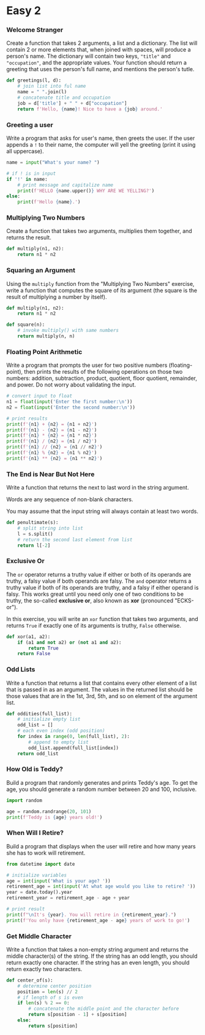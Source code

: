 # Easy 2

### Welcome Stranger

Create a function that takes 2 arguments, a list and a dictionary. The list will contain 2 or more elements that, when joined with spaces, will produce a person's name. The dictionary will contain two keys, `"title"` and `"occupation"`, and the appropriate values. Your function should return a greeting that uses the person's full name, and mentions the person's tutle.

```python
def greetings(l, d):
    # join list into ful name
    name = " ".join(l)
    # concatenate title and occupation
    job = d['title'] + " " + d["occupation"]
    return f'Hello, {name}! Nice to have a {job} around.'
```

### Greeting a user

Write a program that asks for user's name, then greets the user. If the user appends a `!` to their name, the computer will yell the greeting (print it using all uppercase).

```python
name = input("What's your name? ")

# if ! is in input
if '!' in name:
    # print message and capitalize name
    print(f'HELLO {name.upper()} WHY ARE WE YELLING?')
else:
    print(f'Hello {name}.')
```

### Multiplying Two Numbers

Create a function that takes two arguments, multiplies them together, and returns the result.

```python
def multiply(n1, n2):
    return n1 * n2
```

### Squaring an Argument

Using the `multiply` function from the "Multiplying Two Numbers" exercise, write a function that computes the square of its argument (the square is the result of multiplying a number by itself).

```python
def multiply(n1, n2):
    return n1 * n2

def square(n):
    # invoke multiply() with same numbers
    return multiply(n, n)
```

### Floating Point Arithmetic

Write a program that prompts the user for two positive numbers (floating-point), then prints the results of the following operations on those two numbers: addition, subtraction, product, quotient, floor quotient, remainder, and power. Do not worry about validating the input.

```python
# convert input to float
n1 = float(input('Enter the first number:\n'))
n2 = float(input('Enter the second number:\n'))

# print results
print(f'{n1} + {n2} = {n1 + n2}')
print(f'{n1} - {n2} = {n1 - n2}')
print(f'{n1} * {n2} = {n1 * n2}')
print(f'{n1} / {n2} = {n1 / n2}')
print(f'{n1} // {n2} = {n1 // n2}')
print(f'{n1} % {n2} = {n1 % n2}')
print(f'{n1} ** {n2} = {n1 ** n2}')
```

### The End is Near But Not Here

Write a function that returns the next to last word in the string argument.

Words are any sequence of non-blank characters.

You may assume that the input string will always contain at least two words.

```python
def penultimate(s):
    # split string into list
    l = s.split()
    # return the second last element from list
    return l[-2]
```

### Exclusive Or

The `or` operator returns a truthy value if either or both of its operands are truthy, a falsy value if both operands are falsy. The `and` operator returns a truthy value if both of its operands are truthy, and a falsy if either operand is falsy. This works great until you need only one of two conditions to be truthy, the so-called **exclusive or**, also known as **xor** (pronounced "ECKS-or").

In this exercise, you will write an `xor` function that takes two arguments, and returns `True` if exactly one of its arguments is truthy, `False` otherwise.

```python
def xor(a1, a2):
    if (a1 and not a2) or (not a1 and a2):
        return True
    return False
```

### Odd Lists

Write a function that returns a list that contains every other element of a list that is passed in as an argument. The values in the returned list should be those values that are in the 1st, 3rd, 5th, and so on element of the argument list.

```python
def oddities(full_list):
    # initialize empty list
    odd_list = []
    # each even index (odd position)
    for index in range(0, len(full_list), 2):
        # append to empty list
        odd_list.append(full_list[index])
    return odd_list
```

### How Old is Teddy?

Build a program that randomly generates and prints Teddy's age. To get the age, you should generate a random number between 20 and 100, inclusive.

```python
import random

age = random.randrange(20, 101)
print(f'Teddy is {age} years old!')
```

### When Will I Retire?

Build a program that displays when the user will retire and how many years she has to work will retirement.

```python
from datetime import date

# initialize variables
age = int(input('What is your age? '))
retirement_age = int(input('At what age would you like to retire? '))
year = date.today().year
retirement_year = retirement_age - age + year

# print result
print(f"\nIt's {year}. You will retire in {retirement_year}.")
print(f'You only have {retirement_age - age} years of work to go!')
```

### Get Middle Character

Write a function that takes a non-empty string argument and returns the middle character(s) of the string. If the string has an odd length, you should return exactly one character. If the string has an even length, you should return exactly two characters.

```python
def center_of(s):
    # determine center position
    position = len(s) // 2
    # if length of s is even
    if len(s) % 2 == 0:
        # concatenate the middle point and the character before
        return s[position - 1] + s[position]
    else:
        return s[position]
```

